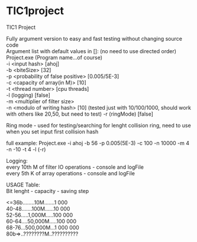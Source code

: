 # TIC1project
TIC1 Project  
  
Fully argument version to easy and fast testing without changing source code    
Argument list with default values in []: (no need to use directed order)  
Project.exe (Program name...of course)  
-i \<input hash> [ahoj]  
-b \<biteSize> [32]    
-p \<probability of false positive> [0.005/5E-3]     
-c \<capacity of array(in M)> [10]  
-t \<thread number> [cpu threads]  
-l (logging) [false]  
-m \<multiplier of filter size>  
-n \<modulo of writing hash> [10] (tested just with 10/100/1000, should work with others like 20,50, but need to test)
-r (ringMode) [false]

Ring mode - used for testing/searching for lenght collision ring, need to use when you set input first collision hash
     
full example: Project.exe -i ahoj -b 56 -p 0.005(5E-3) -c 100 -n 10000 -m 4 -n -10 -t 4 -l (-r)   
  
Logging:   
every 10th M of filter IO operations - console and logFile   
every 5th K of array operations - console and logFile   

USAGE Table:  
Bit lenght - capacity - saving step  
  
<=36b........10M.......1 000  
40-48.......100M......10 000  
52-56.....1,000M.....100 000  
60-64....50,000M.....100 000  
68-76...500,000M...1 000 000  
80b=>..????????M..??????????  

